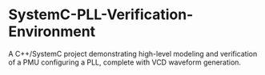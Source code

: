 # SystemC-PLL-Verification-Environment
A C++/SystemC project demonstrating high-level modeling and verification of a PMU configuring a PLL, complete with VCD waveform generation.
